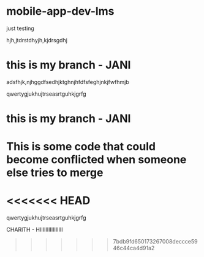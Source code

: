 # mobile-app-dev-lms

just testing


hjh,jtdrstdhyjh,kjdrsgdhj

# this is my branch - JANI

adsfhjk,njhggdfsedhjktghnjhfdfsfeghjnkjfwfhmjb




qwertygjukhujtrseasrtguhkjgrfg


# this is my branch - JANI

# This is some code that could become conflicted when someone else tries to merge
<<<<<<< HEAD
=======


qwertygjukhujtrseasrtguhkjgrfg

CHARITH - HIIIIIIIIIIIIIIII

>>>>>>> 7bdb9fd650173267008deccce5946c44ca4d91a2
